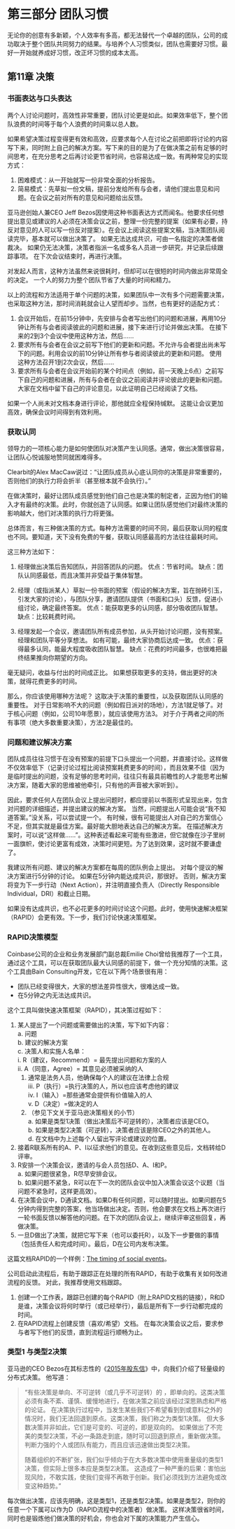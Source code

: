 # 第三部分 团队习惯

无论你的创意有多新颖，个人效率有多高，都无法替代一个卓越的团队，公司的成功取决于整个团队共同努力的结果。与培养个人习惯类似，团队也需要好习惯。最好一开始就养成好习惯，改正坏习惯的成本太高。

## 第11章 决策
### 书面表达与口头表达
两个人讨论问题时，高效性非常重要，团队讨论更是如此。如果效率低下，整个团队浪费的时间等于每个人浪费的时间乘以总人数。

如果希望决策过程变得更有效和高效，应要求每个人在讨论之前把即将讨论的内容写下来，同时附上自己的解决方案。写下来的目的是为了在做决策之前有足够的时间思考，在充分思考之后再讨论更节省时间，也容易达成一致。有两种常见的实现方式：
1.  困难模式：从一开始就写一份非常全面的分析报告。
2.  简易模式：先草拟一份文稿，提前分发给所有与会者，请他们提出意见和问题。在会议之前对所有的意见和问题给出反馈。

亚马逊创始人兼CEO Jeff Bezos因使用这种书面表达方式而闻名。他要求任何想提出意见或建议的人必须在决策会议之前，整理一份完整的提案（如果有必要，持反对意见的人可以写一份反对提案）。在会议上阅读这些提案文稿，当决策团队阅读完毕，基本就可以做出决策了。 如果无法达成共识，可由一名指定的决策者做裁决。 如果仍无法决策，决策者指派一名或多名人员进一步研究，并记录后续跟踪事项。 在下次会议结束时，再进行决策。

对发起人而言，这种方法虽然来说很耗时，但却可以在很短的时间内做出非常周全的决定。 一个人的努力为整个团队节省了大量的时间和精力。

以上的流程和方法适用于单个问题的决策，如果团队中一次有多个问题需要决策，也采取这种方法，那时间消耗就会让人望而却步。当然，也有更好的适配方式：

1.  会议开始后，在前15分钟中，先安排与会者写出他们的问题和进展，再用10分钟让所有与会者阅读彼此的问题和进展，接下来进行讨论并做出决策。 在接下来的2到3个会议中使用这种方法，然后......
2.  要求所有与会者在会议之前写下他们的更新和问题。不允许与会者提出尚未写下的问题。利用会议的前10分钟让所有参与者阅读彼此的更新和问题。 使用这种方法召开1到2次会议，然后......
3.   要求所有与会者在会议开始前的某个时间点（例如，前一天晚上6点）之前写下自己的问题和进展，所有与会者在会议之前阅读并评论彼此的更新和问题。 大家在文档中留下自己的评论意见，以此证明自己已经阅读了文档。

如果一个人尚未对文档本身进行评论，那他就应全程保持缄默。 这能让会议更加高效，确保会议时间得到有效利用。

### 获取认同
领导力的一项核心能力是如何使团队对决策产生认同感。通常，做出决策很容易，让团队心悦诚服地赞同就困难得多。

Clearbit的Alex MacCaw说过：“让团队成员从心底认同你的决策是非常重要的，否则他们的执行力将会折半（甚至根本就不会执行）。”

在做决策时，最好让团队成员感觉到他们自己也是决策的制定者，正因为他们的输入才有最终的决策。此时，你就创造了认同感。如果让团队感觉他们对最终决策的影响越大，他们对决策的执行力将更强。

总体而言，有三种做决策的方式。每种方法需要的时间不同，最后获取认同的程度也不同。要知道，天下没有免费的午餐，获取认同感最高的方法往往最耗时间。

这三种方法如下：  

1.  经理做出决策后告知团队，并回答团队的问题。
优点：节省时间。
缺点：团队认同感最低，而且决策并非受益于集体智慧。

2.  经理（或指派某人）草拟一份书面的预案（假设的解决方案，旨在抛砖引玉，引发大家的讨论），与团队分享，邀请团队提供（书面和口头）反馈，促进小组讨论，确定最终答案。
优点：能获取更多的认同感，部分吸收团队智慧。
缺点：比较耗费时间。

3.  经理发起一个会议，邀请团队所有成员参加，从头开始讨论问题，没有预案。 经理和团队平等分享想法。 如有可能，最终大家协商后达成一致。
优点：获得最多认同，能最大程度吸收团队智慧。
缺点：花费的时间最多，也很难把最终结果推向你期望的方向。

毫无疑问，收益与付出的时间成正比。 如果想获取更多的支持，做出更好的决策，就得花费更多的时间。

那么，你应该使用哪种方法呢？ 这取决于决策的重要性，以及获取团队认同感的重要性。 对于日常影响不大的问题（例如假日派对的场地），方法1就足够了。对于核心问题（例如，公司10年愿景），就应该使用方法3。 对于介于两者之间的所有事项（绝大多数重要决策），方法2是最佳的。

### 问题和建议解决方案
团队成员往往习惯于在没有预案的前提下口头提出一个问题，并直接讨论。这样做不仅效率低下（记录讨论过程比阅读预案耗费更多的时间），而且效果不佳（因为是临时提出的问题，没有足够的思考时间，往往只有最具前瞻性的人才能思考出解决方案，随着大家的思维被他牵引，只有他的声音被大家听到）。

因此，要求任何人在团队会议上提出问题时，都应提前以书面形式呈现出来，包含对问题的详细描述，并提出建议的解决方案。 当然，问题提出人可能会说“我不知道答案。”没关系，可以尝试提一个。 有时候，很有可能提出人对自己的方案信心不足，但其实就是最佳方案。最好能大胆地表达自己的解决方案。 在描述解决方案时，可以说“这样做......”。这种表述看起来可能有些激进，但它就像在沙子里树一面旗帜，使讨论更富有成效，决策时间更短。为了达到效果，这时就不要谦虚了。

我建议所有问题、建议的解决方案都在每周的团队例会上提出。 对每个提议的解决方案进行5分钟的讨论。 如果在5分钟内能达成共识，那很好。 否则，解决方案将变为下一步行动（Next Action），并注明直接负责人（Directly Responsible Individual，DRI）和截止日期。

如果没有达成共识，也不必花更多的时间讨论这个问题。此时，使用快速解决框架（RAPID）会更有效。下一步，我们讨论快速决策框架。

### RAPID决策模型

Coinbase公司的企业和业务发展部门副总裁Emilie Choi曾给我推荐了一个工具，通过这个工具，可以在获取团队最大认同感的前提下，做一个充分知情的决策。这个工具由Bain Consulting开发，它在以下两个场景很有用：
-	团队已经变得很大，大家的想法差异性很大，很难达成一致。
-	在5分钟之内无法达成共识。

这个工具叫做快速决策框架（RAPID），其决策过程如下：

1.	某人提出了一个问题或需要做出的决策，写下如下内容：  
  a.	问题  
  b.	建议的解决方案  
  c.	决策人和实施人名单：  
    i.	R（建议，Recommend）= 最先提出问题和方案的人  
    ii.	A（同意，Agree）= 其意见必须被采纳的人  
      1.	通常是法务人员，他确保每个人的建议在法律上合规  
    iii.	P（执行）=执行决策的人，所以也应该考虑他的建议  
    iv.	I（输入）=那些通常会提供有价值输入的人  
    v.	D（决定）=做决定的人  
      1.	（参见下文关于亚马逊决策相关的小节）  
        a.	如果是类型1决策（做出决策后不可逆转的），决策者应该是CEO。  
        b.	如果是类型2决策（可逆转），决策者应该是除CEO之外的其他人。  
  d.	在文档中为上述每个人留出写评论或建议的位置。  
2.	接着R联系所有的A、P、I以征求他们的意见。在收到这些意见后，文档转给D评审。  
3.	R安排一个决策会议，邀请的与会人员包括D、A、I和P。  
  a.	如果问题很紧急，R尽早安排会议。  
  b.	如果问题不紧急，R可以在下一次的团队会议中加入决策会议这个议题（当问题不紧急时，这样更高效）。  
4.	在决策会议中，D通读文档。如果D有任何问题，可以随时提出。如果问题在5分钟内得到完整的答案，他当场做出决定。否则，他会要求在文档上再次进行一轮书面反馈以解答他的问题。在下次的团队会议上，继续评审这些回复，再做决策。  
5.	一旦D做出了决策，就把它写下来（也可以委托R），以及下一步要做的事情（包括责任人和完成时间）。最后，D在公司内发布决策。  


这篇文档RAPID的一个样例：[The timing of social events](https://docs.google.com/document/d/1vkxl-OI_XHbBWqgRCbpP86SJwSnEgCIzVOjbhWCHZng/edit)。

公司启动此流程后，有助于跟踪正在处理的所有RAPID，有助于收集有关如何改进流程的反馈。 对此，我推荐使用文档跟踪。

1.	创建一个工作表，跟踪已创建的每个RAPID（附上RAPID文档的链接），R和D是谁，决策会议将何时举行（或已经举行），最后是所有下一步行动都完成的时间。
2.	在RAPID流程上创建反馈（喜欢/希望）文档。 在每次决策会议之后，要求参与者写下他们的反馈，直到流程运行顺畅为止。

### 类型1 与类型2决策

亚马逊的CEO Bezos在其标志性的《[2015年股东信](http://phx.corporate-ir.net/phoenix.zhtml?c=97664&p=irol-reportsannual)》中，向我们介绍了轻量级的分布式决策。 他写道：
 > “有些决策是单向、不可逆转（或几乎不可逆转）的 ，即单向的。这类决策必须有条不紊、谨慎、缓慢地进行，在做决策之前应该经过深思熟虑和严格的论证。 在决策执行过程中，当发生某些我们不希望看到到或意料之外的情况时，我们无法回退到原点。这类决策，我们称之为类型1决策。 但大多数决策并非如此，它们是可变的、可逆的，即是双向的。 如果做出了不完美的类型2决策，不必一条路走到底，随时可以回退到原点，重新做决策。判断力强的个人或团队有能力，而且应该迅速做出类型2决策。
> 
> 随着组织的不断扩张，我们似乎倾向于在大多数决策中使用重量级的类型1决策，但实际上很多本应是类型2决策。 这造成了一种严重的后果：害怕出现风险，不敢实践，使我们变得不再敢于创新。我们必须找到方法避免或改变这种趋势。”

每次做出决策，应该先明确，这是类型1，还是类型2决策。如果是类型2，则你的任意一个下属可以作为D（RAPID流程中的决策者）做决策。 这样决策很省时间，同时也是锻炼他们做决策的好机会，你也会对下属的决策能力产生信心。
